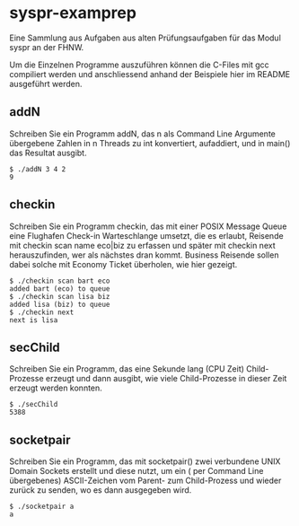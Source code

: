 # syspr-examprep

Eine Sammlung aus Aufgaben aus alten Prüfungsaufgaben für das Modul syspr an der FHNW.

Um die Einzelnen Programme auszuführen können die C-Files mit gcc compiliert werden und anschliessend anhand der
Beispiele hier im README ausgeführt werden.

## addN

Schreiben Sie ein Programm addN, das n als Command Line Argumente übergebene Zahlen
in n Threads zu int konvertiert, aufaddiert, und in main() das Resultat ausgibt.

```
$ ./addN 3 4 2 
9
```

## checkin

Schreiben Sie ein Programm checkin, das mit einer POSIX Message Queue eine Flughafen Check-in Warteschlange umsetzt, die
es erlaubt, Reisende mit checkin scan name eco|biz zu erfassen und später mit checkin next herauszufinden, wer als
nächstes dran kommt. Business Reisende sollen dabei solche mit Economy Ticket überholen, wie hier gezeigt.

```
$ ./checkin scan bart eco 
added bart (eco) to queue 
$ ./checkin scan lisa biz 
added lisa (biz) to queue 
$ ./checkin next
next is lisa
```

## secChild

Schreiben Sie ein Programm, das eine Sekunde lang (CPU Zeit) Child-Prozesse erzeugt und dann ausgibt, wie viele
Child-Prozesse in dieser Zeit erzeugt werden konnten.

```
$ ./secChild
5388
```

## socketpair

Schreiben Sie ein Programm, das mit socketpair() zwei verbundene UNIX Domain Sockets erstellt und diese nutzt, um ein (
per Command Line übergebenes) ASCII-Zeichen vom Parent- zum Child-Prozess und wieder zurück zu senden, wo es dann
ausgegeben wird.

```
$ ./socketpair a
a
```